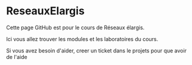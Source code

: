 # ReseauxElargis


Cette page GitHub est pour le cours de Réseaux élargis.

Ici vous allez trouver les modules et les laboratoires du cours.

Si vous avez besoin d'aider, creer un ticket dans le projets pour que avoir de l'aide
